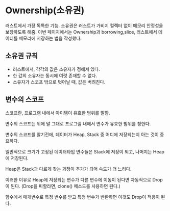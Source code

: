 # Ownership(소유권)

러스트에서 가장 독특한 기능.
소유권은 러스트가 가비지 컬렉터 없이 메모리 안정성을 보장하도록 해줌.
이번 페이지에서는 Ownership과 borrowing,slice, 러스트에서 데이터를 메모리에 저장하는 법을 작성했다.

## 소유권 규칙

- 러스트에서, 각각의 값은 소유자가 정해져 있다.
- 한 값의 소유자는 동시에 여럿 존재할 수 없다.
- 소유자가 스코프 밖으로 벗어날 때, 값은 버려진다.

## 변수의 스코프

스코프란, 프로그램 내에서 아이템이 유효한 범위를 말함.

변수의 스코프는 위에 말 그대로 프로그램 내에서 변수가 유효한 범위를 칭한다.

변수의 스코프를 알기전에, 데이터가 Heap, Stack 중 어디에 저장되는지 아는 것이 중요하다.

일반적으로 크기가 고정된 데이터타입 변수들은 Stack에 저장이 되고, 나머지는 Heap에 저장된다.

Heap은 Stack과 다르게 찾는 과정이 추가가 되어 속도가 더 느리다.

이러한 이유로 Heap에 저장되는 변수가 다른 변수에 이동이 된다면 자동적으로 Drop이 된다.
(Drop을 피할라면, clone() 메소드를 사용하면 된다.)

함수에서 매개변수로 특정 변수를 받고 특정 변수가 반환하면 이것도 Drop이 적용이 된다.
